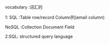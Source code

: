 vocabulary :词汇的

1:
SQL     :Table           row/record             Column列(email column)

NoSQL   :Collection      Document               Field

2:SQL: structured query language